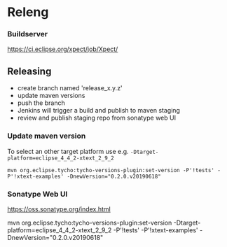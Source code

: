 # Releng

### Buildserver

https://ci.eclipse.org/xpect/job/Xpect/



## Releasing

- create branch named 'release_x.y.z'
- update maven versions
- push the branch
- Jenkins will trigger a build and publish to maven staging
- review and publish staging repo from sonatype web UI

### Update maven version

To select an other target platform use e.g. `-Dtarget-platform=eclipse_4_4_2-xtext_2_9_2`

```mvn org.eclipse.tycho:tycho-versions-plugin:set-version -P'!tests' -P'!xtext-examples' -DnewVersion="0.2.0.v20190618"```

### Sonatype Web UI

https://oss.sonatype.org/index.html


 mvn org.eclipse.tycho:tycho-versions-plugin:set-version -Dtarget-platform=eclipse_4_4_2-xtext_2_9_2 -P'!tests' -P'!xtext-examples' -DnewVersion="0.2.0.v20190618"